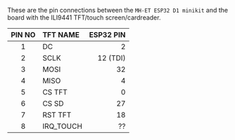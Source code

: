 These are the pin connections between the `MH-ET ESP32 D1 minikit` and the board with the ILI9441 TFT/touch screen/cardreader.

| PIN NO | TFT NAME        | ESP32 PIN          |
|:------:|:--------------- | -----------------: | 
| 1      | DC              | 2                  |
| 2      | SCLK            | 12 (TDI)           |
| 3      | MOSI            | 32                 |
| 4      | MISO            | 4                  |
| 5      | CS TFT          | 0                  |
| 6      | CS SD           | 27                 |
| 7      | RST TFT         | 18                 |
| 8      | IRQ_TOUCH       | ??                 |

